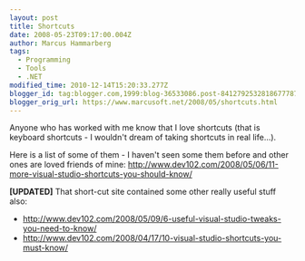 ```yaml
---
layout: post
title: Shortcuts
date: 2008-05-23T09:17:00.004Z
author: Marcus Hammarberg
tags:
  - Programming
  - Tools
  - .NET
modified_time: 2010-12-14T15:20:33.277Z
blogger_id: tag:blogger.com,1999:blog-36533086.post-8412792532818677787
blogger_orig_url: https://www.marcusoft.net/2008/05/shortcuts.html
---
```


Anyone who has worked with me know that I love shortcuts (that is keyboard shortcuts - I wouldn't dream of taking shortcuts in real life...).

Here is a list of some of them - I haven't seen some them before and other ones are loved friends of mine: <http://www.dev102.com/2008/05/06/11-more-visual-studio-shortcuts-you-should-know/>

**[UPDATED]** That short-cut site contained some other really useful stuff also:

- <http://www.dev102.com/2008/05/09/6-useful-visual-studio-tweaks-you-need-to-know/>
- <http://www.dev102.com/2008/04/17/10-visual-studio-shortcuts-you-must-know/>
